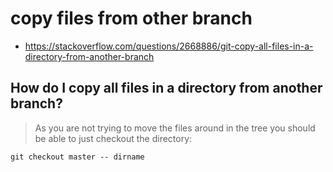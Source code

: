 # copy files from other branch

- https://stackoverflow.com/questions/2668886/git-copy-all-files-in-a-directory-from-another-branch

## How do I copy all files in a directory from another branch?

> As you are not trying to move the files around in the tree
> you should be able to just checkout the directory:

```shell
git checkout master -- dirname
```
